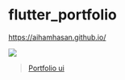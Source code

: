 # flutter_portfolio

https://aihamhasan.github.io/

<img src="https://i.imgur.com/a/AuTbBQh.png" />


<blockquote class="imgur-embed-pub" lang="en" data-id="a/M3rby7S"  ><a href="//imgur.com/a/M3rby7S">Portfolio ui</a></blockquote>
